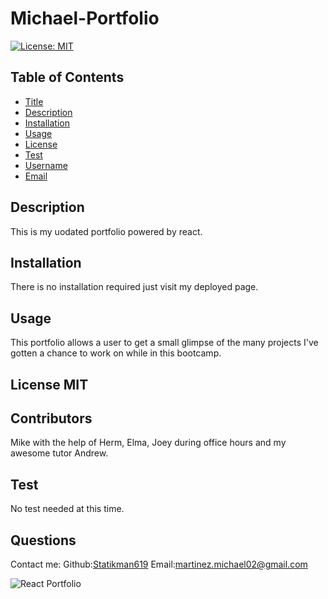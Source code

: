 # Michael-Portfolio

[![License: MIT](https://img.shields.io/badge/License-MIT-yellow.svg)](https://opensource.org/licenses/MIT)

## Table of Contents

- [Title](#Title)
- [Description](#description)
- [Installation](#installation)
- [Usage](#usage)
- [License](#license)
- [Test](#test)
- [Username](#username)
- [Email](#license)

## Description

This is my uodated portfolio powered by react.

## Installation

There is no installation required just visit my deployed page.

## Usage

This portfolio allows a user to get a small glimpse of the many projects I've gotten a chance to work on while in this bootcamp.

## License MIT

## Contributors

Mike with the help of Herm, Elma, Joey during office hours and my awesome tutor Andrew.

## Test

No test needed at this time.

## Questions

Contact me:
Github:[Statikman619](https://github.com/Statikman619)
Email:[martinez.michael02@gmail.com](https://github.com/Statikman619)

![React Portfolio](https://user-images.githubusercontent.com/73040685/128278905-b43e8265-0e91-4a87-9d04-a73f1c55311b.png)

